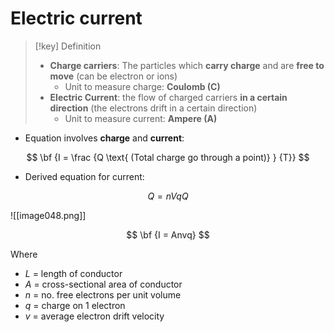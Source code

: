 # Electric current

> [!key] Definition
> - **Charge carriers**: The particles which **carry charge** and are **free to move** (can be electron or ions)
>	- Unit to measure charge: **Coulomb (C)**
>- **Electric Current**: the flow of charged carriers **in a certain direction** (the electrons drift in a certain direction)
>	- Unit to measure current: **Ampere (A)**

- Equation involves **charge** and **current**:

$$
\bf {I = \frac {Q \text{ (Total charge go through a point)} } {T}}
$$

- Derived equation for current:

$$
Q = nVq
Q 
$$

![[image048.png]]

$$
\bf {I = Anvq}
$$

Where
- _L_ = length of conductor
- _A_ = cross-sectional area of conductor
- _n_ = no. free electrons per unit volume
- _q_ = charge on 1 electron
- _v_ = average electron drift velocity